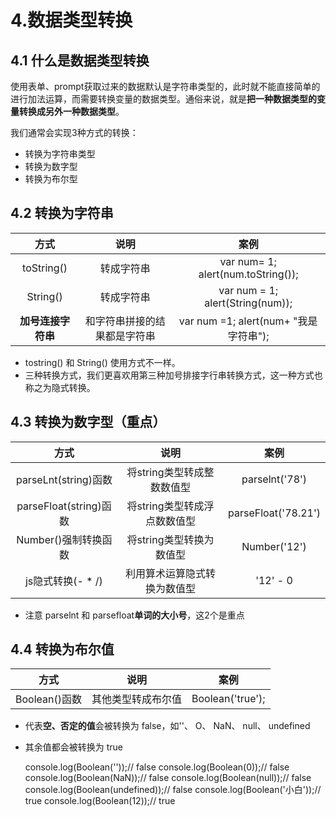 # 4.数据类型转换

## 4.1 什么是数据类型转换

使用表单、prompt获取过来的数据默认是字符串类型的，此时就不能直接简单的进行加法运算，而需要转换变量的数据类型。通俗来说，就是**把一种数据类型的变量转换成另外一种数据类型**。

我们通常会实现3种方式的转换：

* 转换为字符串类型
* 转换为数字型
* 转换为布尔型

## 4.2 转换为字符串

|方式|说明|案例|
|:-:|:--:|:-:|
|toString()|转成字符串|var num= 1; alert(num.toString());|
|String()|转成字符串|var num = 1; alert(String(num));|
|**加号连接字符串**|和字符串拼接的结果都是字符串|var num =1; alert(num+ "我是字符串");|

* tostring() 和 String() 使用方式不一样。
* 三种转换方式，我们更喜欢用第三种加号排接字行串转换方式，这一种方式也称之为隐式转换。

## 4.3 转换为数字型（重点）

|方式|说明|案例|
|:-:|:-:|:--:|
|parseLnt(string)函数|将string类型转成整数数值型|parselnt('78')|
|parseFloat(string)函数|将string类型转成浮点数数值型|parseFloat('78.21')|
|Number()强制转换函数|将string类型转换为数值型|Number('12')|
|js隐式转换(- * /)|利用算术运算隐式转换为数值型|'12' - 0|

* 注意 parselnt 和 parsefloat**单词的大小号**，这2个是重点

## 4.4 转换为布尔值

|方式|说明|案例|
|:-:|:-:|:--:|
|Boolean()函数|其他类型转成布尔值|Boolean('true');|

* 代表**空、否定的值**会被转换为 false，如''、 O、 NaN、 null、 undefined
* 其余值都会被转换为 true

    console.log(Boolean(''));// false
    console.log(Boolean(0));// false
    console.log(Boolean(NaN));// false
    console.log(Boolean(null));// false
    console.log(Boolean(undefined));// false
    console.log(Boolean('小白'));// true
    console.log(Boolean(12));// true


